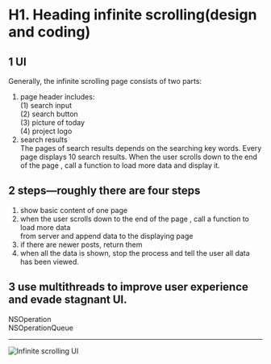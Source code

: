 
# H1. Heading infinite scrolling(design and coding)

## 1 UI
Generally, the infinite scrolling page consists of two parts:  
1) page header includes:  
(1) search input   
(2) search button   
(3) picture of today  
(4) project logo  
2) search results  
The pages of search results depends on the searching key words. Every page displays 10 search results.  When the user scrolls down to the end of the page , call a function to load more data and display it.

## 2 steps—roughly there are four steps
1) show basic content of one page  
2) when the user scrolls down to the end of the page , call a function to load more data  
from server and append data to the displaying page  
3) if there are newer posts, return them   
4) when all the data is shown, stop the process and tell the user all data has been viewed.  

## 3 use multithreads to improve user experience and evade stagnant UI.
NSOperation  
NSOperationQueue  
 
---------------------------------------------------------------------------------------------------------

![Infinite scrolling UI](https://s-media-cache-ak0.pinimg.com/564x/a1/8e/6d/a18e6d09eec7e6cc3a0c5a85507b64b5.jpg)
